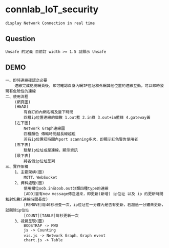 # connlab_IoT_security
	display Network Connection in real time

## Question
	Unsafe 的定義 目前訂 width >= 1.5 就顯示 Unsafe

## DEMO
	一、即時連線確認之必要
		連線完成點開網頁後，即可確認自身內網IP位址和外網其他位置的連線互動，可以即時發現有危險性的連線
	二、使用流程
		(網頁圖)
		[HEAD]
			有自訂的內網名稱及當下時間
			四種ip位置連線的個數 1.out藍 2.in綠 3.out+in藍綠 4.gateway黃
		[左下圖]
			Network Graph連線圖 
			四種顏色 傳輸時間越長線越粗
			若有ip位置短時間內port scanning多次，即顯示紅色警告使用者
		[右下表]
			點擊ip位址或是連線，顯示資訊
		[最下表]
			將各個ip位址呈列
	三、實作架構
		1、主要架構(圖)
			MQTT、WebSocket
		2、資料處理(圖)
			使用欄位oob.in及oob.out分類四種type的連線
			[ADD]當有new message傳送過來，即更新(新增) ip位址 以及 ip 的更新時間和封包數(連線時間長度)
			[REMOVE]每40秒檢查一次，ip位址在一分鐘內是否有更新，若超過一分鐘未更新，就刪除ip位址 
			[COUNT][TABLE]每秒更新一次
		3、視覺呈現(圖)
			BOOSTRAP -> RWD
			js -> Counting
			vis.js -> Network Graph、Graph event
			chart.js -> Table
